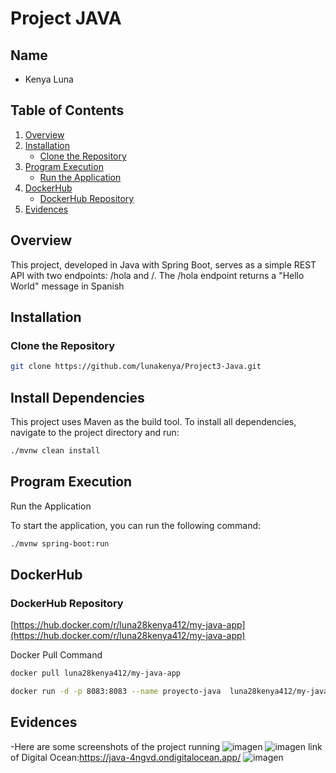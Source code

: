 # Project JAVA

## Name

- Kenya Luna

## Table of Contents

1. [Overview](#overview)
2. [Installation](#installation)
   - [Clone the Repository](#clone-the-repository)
3. [Program Execution](#program-execution)
   - [Run the Application](#run-the-application)
4. [DockerHub](#dockerhub)
   - [DockerHub Repository](#dockerhub-repository)
5. [Evidences](#evidences)

## Overview
This project, developed in Java with Spring Boot, serves as a simple REST API with two endpoints: /hola and /. The /hola endpoint returns a "Hello World" message in Spanish

## Installation
### Clone the Repository

```sh
git clone https://github.com/lunakenya/Project3-Java.git
```
## Install Dependencies

This project uses Maven as the build tool. To install all dependencies, navigate to the project directory and run:
```sh
./mvnw clean install
```
## Program Execution
Run the Application

To start the application, you can run the following command:
```sh
./mvnw spring-boot:run

```

## DockerHub
### DockerHub Repository

[https://hub.docker.com/r/luna28kenya412/my-java-app](https://hub.docker.com/r/luna28kenya412/my-java-app)

Docker Pull Command
```sh
docker pull luna28kenya412/my-java-app
```
```sh
docker run -d -p 8083:8083 --name proyecto-java  luna28kenya412/my-java-app
```
## Evidences
-Here are some screenshots of the project running 
![imagen](https://github.com/user-attachments/assets/9aac2dc8-f331-465e-ac4b-f99fb2f3012f)
![imagen](https://github.com/user-attachments/assets/da167497-0c63-41c5-9674-4e8f535cf0bf)
link of Digital Ocean:https://java-4ngvd.ondigitalocean.app/
![imagen](https://github.com/user-attachments/assets/12454874-eb14-4fc7-bc33-579bb3b51d4d)



